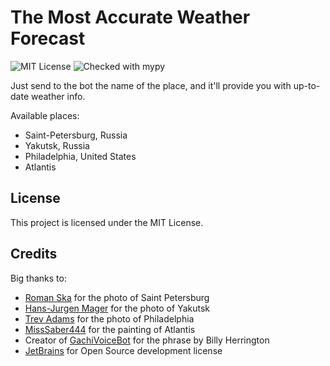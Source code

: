 # The Most Accurate Weather Forecast
![MIT License](https://img.shields.io/github/license/JustKappaMan/The-Most-Accurate-Weather-Forecast)
![Checked with mypy](https://img.shields.io/badge/mypy-checked-blue)

Just send to the bot the name of the place, and it'll provide you with up-to-date weather info.

Available places:
* Saint-Petersburg, Russia
* Yakutsk, Russia
* Philadelphia, United States
* Atlantis
## License
This project is licensed under the MIT License.
## Credits
Big thanks to:
* [Roman Ska](https://www.pexels.com/@roman-ska-3453281) for the photo of Saint Petersburg
* [Hans-Jurgen Mager](https://unsplash.com/@hansjurgen007) for the photo of Yakutsk
* [Trev Adams](https://www.pexels.com/@trev-takes-photos) for the photo of Philadelphia
* [MissSaber444](https://www.deviantart.com/misssaber444) for the painting of Atlantis
* Creator of [GachiVoiceBot](https://t.me/GachiVoiceBot) for the phrase by Billy Herrington
* [JetBrains](https://www.jetbrains.com/community/opensource) for Open Source development license